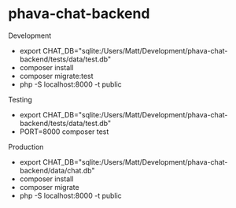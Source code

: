 phava-chat-backend
=======

Development
- export CHAT_DB="sqlite:/Users/Matt/Development/phava-chat-backend/tests/data/test.db"
- composer install
- composer migrate:test
- php -S localhost:8000 -t public

Testing
- export CHAT_DB="sqlite:/Users/Matt/Development/phava-chat-backend/tests/data/test.db"
- PORT=8000 composer test

Production
- export CHAT_DB="sqlite:/Users/Matt/Development/phava-chat-backend/data/chat.db"
- composer install
- composer migrate
- php -S localhost:8000 -t public